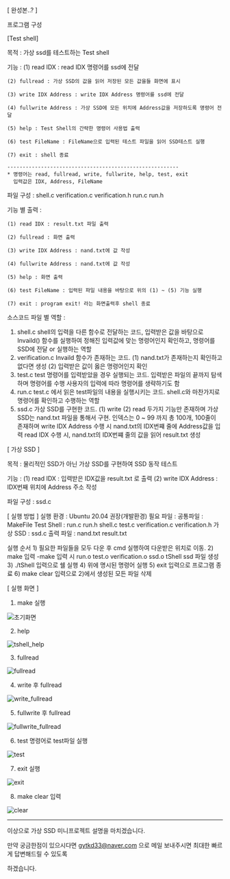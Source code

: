 [ 완성본..? ]

프로그램 구성

[Test shell]

  목적 : 가상 ssd를 테스트하는 Test shell
  
  기능 : 
    (1) read IDX : read IDX 명령어를 ssd에 전달 
    
    (2) fullread : 가상 SSD의 값을 읽어 저장된 모든 값을들 화면에 표시
    
    (3) write IDX Address : write IDX Address 명령어를 ssd에 전달
    
    (4) fullwrite Address : 가상 SSD에 모든 위치에 Address값을 저장하도록 명령어 전달
    
    (5) help : Test Shell의 간략한 명령어 사용법 출력
    
    (6) test FileName : FileName으로 입력된 테스트 파일을 읽어 SSD테스트 실행
    
    (7) exit : shell 종료
    
    --------------------------------------------------------
    * 명령어는 read, fullread, write, fullwrite, help, test, exit
      입력값은 IDX, Address, FileName
 
  파일 구성 :
    shell.c verification.c verification.h run.c run.h
    
  기능 별 출력 :
  
    (1) read IDX : result.txt 파일 출력
    
    (2) fullread : 화면 출력
    
    (3) write IDX Address : nand.txt에 값 작성
    
    (4) fullwrite Address : nand.txt에 값 작성
    
    (5) help : 화면 출력
    
    (6) test FileName : 입력된 파일 내용을 바탕으로 위의 (1) ~ (5) 기능 실행
    
    (7) exit : program exit! 라는 화면출력후 shell 종료
  
  
소스코드 파일 별 역할 :
  1) shell.c
    shell의 입력을 다른 함수로 전달하는 코드, 입력받은 값을 바탕으로 Invaild() 함수를 실행하여
    정해진 입력값에 맞는 명령어인지 확인하고, 명령어를 SSD에 전달 or 실행하는 역할
  2) verification.c
    Invaild 함수가 존재하는 코드. 
    (1) nand.txt가 존재하는지 확인하고 없다면 생성 (2) 입력받은 값이 옳은 명령어인지 확인  
  3) test.c
    test 명령어를 입력받았을 경우 실행되는 코드. 입력받은 파일의 끝까지 탐색하며 명령어를 수행
    사용자의 입력에 따라 명령어를 생략하기도 함
  4) run.c
    test.c 에서 읽은 test파일의 내용을 실행시키는 코드. shell.c와 마찬가지로 명령어를 확인하고
    수행하는 역할
  5) ssd.c
    가상 SSD를 구현한 코드. (1) write (2) read 두가지 기능만 존재하며 
    가상 SSD는 nand.txt 파일을 통해서 구현.
    인덱스는 0 ~ 99 까지 총 100개, 100줄이 존재하며 
    write IDX Address 수행 시 nand.txt의 IDX번쨰 줄에 Address값을 입력
    read IDX 수행 시, nand.txt의 IDX번쨰 줄의 값을 읽어 result.txt 생성
    
[ 가상 SSD ]

  목적 : 물리적인 SSD가 아닌 가상 SSD를 구현하여 SSD 동작 테스트
  
  기능 :
    (1) read IDX : 입력받은 IDX값을 result.txt 로 출력
    (2) write IDX Address : IDX번째 위치에 Address 주소 작성

  파일 구성 :
    ssd.c
    
[ 실행 방법 ]
  실행 환경 : Ubuntu 20.04 권장(개발환경)
  필요 파일 : 
    공통파일 : MakeFile
    Test Shell : run.c run.h shell.c test.c verification.c verification.h
    가상 SSD : ssd.c
  출력 파일 :
    nand.txt result.txt
  
  실행 순서
    1) 필요한 파일들을 모두 다운 후 cmd 실행하여 다운받은 위치로 이동.
    2) make  입력
      -make 입력 시 run.o test.o verification.o ssd.o tShell ssd 파일 생성
    3) ./tShell 입력으로 쉘 실행
    4) 위에 명시된 명령어 실행
    5) exit 입력으로 프로그램 종료
    6) make clear 입력으로 2)에서 생성된 모든 파일 삭제
    
[ 실행 화면 ]

1. make 실행

![초기화면](https://user-images.githubusercontent.com/57944215/193822639-9fcb7515-37bd-419b-8857-4f183f781dd4.PNG)

2. help

![tshell_help](https://user-images.githubusercontent.com/57944215/193822929-f28ad1cb-edcd-4973-9d1c-4a82b672224d.PNG)

3. fullread

![fullread](https://user-images.githubusercontent.com/57944215/193822981-c96f7c67-8935-40f4-93d4-c1360ac206d0.PNG)

4. write 후 fullread

![write_fullread](https://user-images.githubusercontent.com/57944215/193823027-f6291b21-3f58-476a-9b4a-05d84427cfc2.PNG)

5. fullwrite 후 fullread

![fullwrite_fullread](https://user-images.githubusercontent.com/57944215/193823075-5ca397fc-1c0f-4596-893c-9bb4fe1944c6.PNG)

6. test 명령어로 test파일 실행

![test](https://user-images.githubusercontent.com/57944215/193823132-f6cfb9cc-d629-44e6-ab64-a07d2fd92d21.PNG)

7. exit 실행

![exit](https://user-images.githubusercontent.com/57944215/193823177-f36d04ba-7b71-4111-b8fe-76518aea2f88.PNG)

8. make clear 입력

![clear](https://user-images.githubusercontent.com/57944215/193823231-5e96075f-033e-4b31-85d3-1de1be9b8e0d.PNG)

--------------------------------------------------------------------------------------------------------

이상으로 가상 SSD 미니프로젝트 설명을 마치겠습니다.

만약 궁금한점이 있으시다면 gytkd33@naver.com 으로 메일 보내주시면 최대한 빠르게 답변해드릴 수 있도록

하겠습니다.
